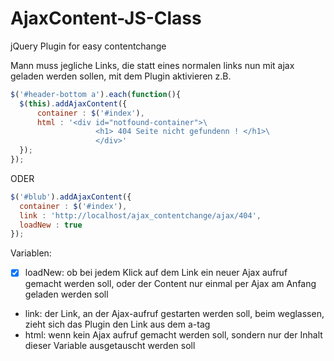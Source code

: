 AjaxContent-JS-Class
====================

jQuery Plugin for easy contentchange


Mann muss jegliche Links, die statt eines normalen links nun mit ajax geladen werden sollen, mit dem Plugin aktivieren
 z.B.
  ```JavaScript
$('#header-bottom a').each(function(){
    $(this).addAjaxContent({
        container : $('#index'),
        html : '<div id="notfound-container">\
                     <h1> 404 Seite nicht gefundenn ! </h1>\
                     </div>'
    });
});
  ```
 ODER
  ```JavaScript
$('#blub').addAjaxContent({
    container : $('#index'),
    link : 'http://localhost/ajax_contentchange/ajax/404',
    loadNew : true
});
  ```
 Variablen:
- [x] loadNew: ob bei jedem Klick auf dem Link ein neuer Ajax aufruf gemacht werden soll,
            oder der Content nur einmal per Ajax am Anfang geladen werden soll
- link: der Link, an der Ajax-aufruf gestarten werden soll, beim weglassen,
            zieht sich das Plugin den Link aus dem a-tag
- html: wenn kein Ajax aufruf gemacht werden soll, sondern nur der Inhalt dieser
            Variable ausgetauscht werden soll

